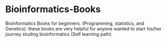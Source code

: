 # Bioinformatics-Books
Bioinformatics  Books for beginners. (Programming, statistics, and Genetics).
these books are very helpful for anyone wanted to start his/her journey studing bioinformatics (Self learning path)
